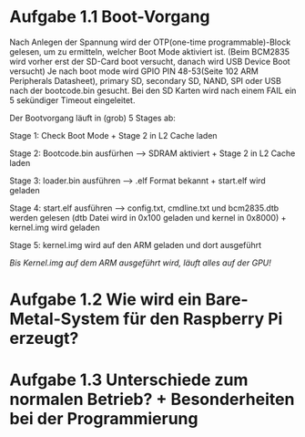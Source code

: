 # Aufgabe 1.1 Boot-Vorgang

Nach Anlegen der Spannung wird der OTP(one-time programmable)-Block gelesen, um zu ermitteln, welcher Boot Mode aktiviert ist. (Beim BCM2835 wird vorher erst der SD-Card boot versucht, danach wird USB Device Boot versucht) Je nach boot mode wird GPIO PIN 48-53(Seite 102 ARM Peripherals Datasheet), primary SD, secondary SD, NAND, SPI oder USB nach der bootcode.bin gesucht. Bei den SD Karten wird nach einem FAIL ein 5 sekündiger Timeout eingeleitet.

Der Bootvorgang läuft in (grob) 5 Stages ab:

Stage 1:
Check Boot Mode + Stage 2 in L2 Cache laden

Stage 2:
Bootcode.bin ausfürhen --> SDRAM aktiviert + Stage 2 in L2 Cache laden

Stage 3:
loader.bin ausführen --> .elf Format bekannt + start.elf wird geladen

Stage 4:
start.elf ausführen --> config.txt, cmdline.txt und bcm2835.dtb werden gelesen (dtb Datei wird in 0x100 geladen und kernel in 0x8000) + kernel.img wird geladen

Stage 5:
kernel.img wird auf den ARM geladen und dort ausgeführt

*Bis Kernel.img auf dem ARM ausgeführt wird, läuft alles auf der GPU!*



# Aufgabe 1.2 Wie wird ein Bare-Metal-System für den Raspberry Pi erzeugt?

# Aufgabe 1.3 Unterschiede zum normalen Betrieb? + Besonderheiten bei der Programmierung

